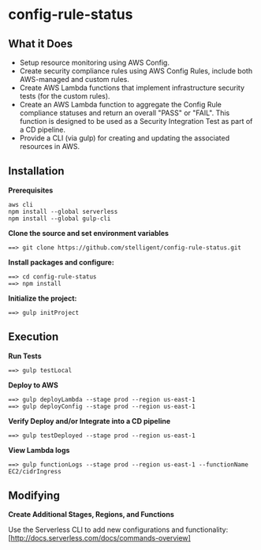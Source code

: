 # config-rule-status

## What it Does
- Setup resource monitoring using AWS Config.
- Create security compliance rules using AWS Config Rules, include both AWS-managed and custom rules.
- Create AWS Lambda functions that implement infrastructure security tests (for the custom rules).
- Create an AWS Lambda function to aggregate the Config Rule compliance statuses and return an overall "PASS" or "FAIL".  This function is designed to be used as a Security Integration Test as part of a CD pipeline.
- Provide a CLI (via gulp) for creating and updating the associated resources in AWS.

## Installation
**Prerequisites**
```
aws cli
npm install --global serverless
npm install --global gulp-cli

```

**Clone the source and set environment variables**
```
==> git clone https://github.com/stelligent/config-rule-status.git
```

**Install packages and configure:**
```
==> cd config-rule-status
==> npm install
```

**Initialize the project:**
```
==> gulp initProject
```

## Execution

**Run Tests**
```
==> gulp testLocal
```

**Deploy to AWS**
```
==> gulp deployLambda --stage prod --region us-east-1
==> gulp deployConfig --stage prod --region us-east-1
```

**Verify Deploy and/or Integrate into a CD pipeline**
```
==> gulp testDeployed --stage prod --region us-east-1
```

**View Lambda logs**
```
==> gulp functionLogs --stage prod --region us-east-1 --functionName EC2/cidrIngress
```

## Modifying

**Create Additional Stages, Regions, and Functions**

Use the Serverless CLI to add new configurations and functionality:
[http://docs.serverless.com/docs/commands-overview]


